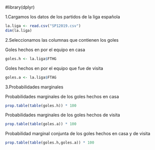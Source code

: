 #library(dplyr)

1.Cargamos los datos de los partidos de la liga española
```R
la.liga <- read.csv("SP12019.csv")
dim(la.liga)
```
2.Seleccionamos las columnas que contienen los goles 

Goles hechos en por el equipo en casa
```R
goles.h <- la.liga$FTHG 
```
Goles hechos en por el equipo que fue de visita
```R
goles.a <- la.liga$FTAG
```
3.Probabilidades marginales

Probabilidades marginales de los goles hechos en casa
```R
prop.table(table(goles.h)) * 100
```
Probabilidades marginales de los goles hechos de visita
```R
prop.table(table(goles.a)) * 100
```
Probabilidad marginal conjunta de los goles hechos en casa y de visita
```R
prop.table(table(goles.h,goles.a)) * 100
```
